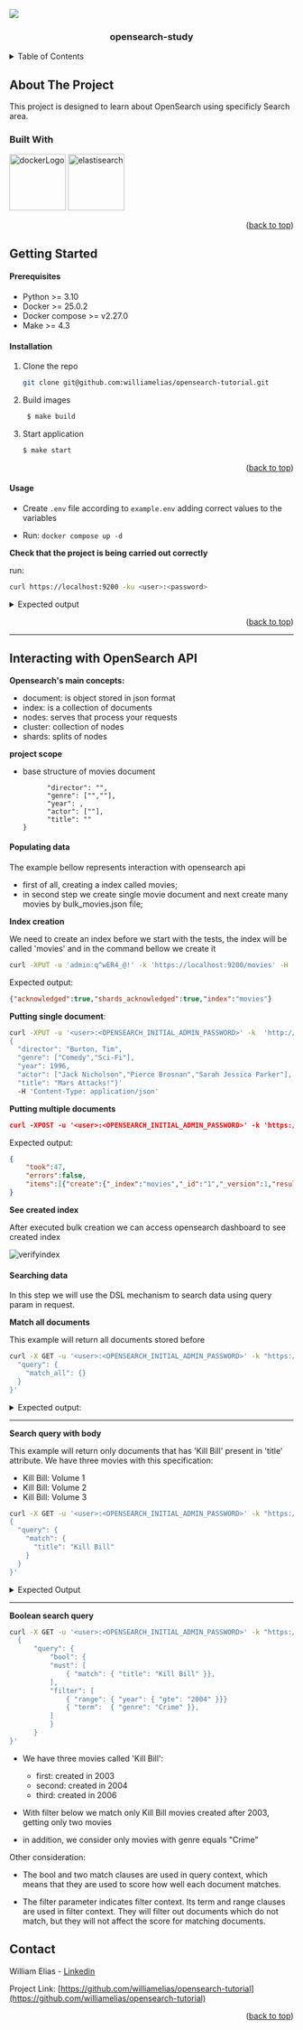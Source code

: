 <a name="readme-top"></a>

<!-- PROJECT LOGO -->
<img src="./static/img/logo_project_opensearch.png">
<br />
<div align="center">
  <a href="https://github.com/williamelias/opensearch-tutorial">
    <!-- <img src="images/logo.png" alt="Logo" width="80" height="80"> -->
  </a>

<h3 align="center">opensearch-study</h3>

</div>



<!-- TABLE OF CONTENTS -->
<details>
  <summary>Table of Contents</summary>
  <ol>
    <li>
      <a href="#about-the-project">About The Project</a>
      <ul>
        <li><a href="#built-with">Built With</a></li>
      </ul>
    </li>
    <li>
      <a href="#getting-started">Getting Started</a>
      <ul>
        <li><a href="#prerequisites">Prerequisites</a></li>
        <li><a href="#installation">Installation</a></li>
        <li><a href="#usage">Usage</a></li>
      </ul>
    </li>
    <li>
      <a href="#roadmap">Interacting with OpenSearch API</a>
      <ul>
        <li><a href="#Opensearch's main concepts"></a>Opensearch's main concepts</li>
        <li><a href="#Project Scope"></a>Project Scope</li>
        <li><a href="#Populating data"></a>Populating data</li>
        <li><a href="#Searching data"></a>Searching data</li>
      </ul>
    </li>
    <li><a href="#contact">Contact</a></li>
  </ol>
</details>



<!-- ABOUT THE PROJECT -->
## About The Project

This project is designed to learn about OpenSearch using specificly Search area.


### Built With

<div>
    <img src="https://www.docker.com/wp-content/uploads/2023/08/logo-guide-logos-2.svg" alt="dockerLogo" width="100"/>
    <img src="https://upload.wikimedia.org/wikipedia/commons/f/f4/Elasticsearch_logo.svg" alt="elastisearch" width="100"/>
</div>

<p align="right">(<a href="#readme-top">back to top</a>)</p>


<!-- GETTING STARTED -->
## Getting Started

#### Prerequisites

* Python >= 3.10
* Docker >= 25.0.2
* Docker compose >= v2.27.0
* Make >= 4.3

#### Installation


1. Clone the repo
   ```sh
   git clone git@github.com:williamelias/opensearch-tutorial.git
   ```
2. Build images
   ```sh
    $ make build
   ```
3. Start application
   ```sh
   $ make start
   ```


<p align="right">(<a href="#readme-top">back to top</a>)</p>


<!-- USAGE EXAMPLES -->
#### Usage

- Create `.env` file according to `example.env` adding correct values to the variables

- Run: `docker compose up -d`

**Check that the project is being carried out correctly**  

run:
```sh
curl https://localhost:9200 -ku <user>:<password>
```

<details>
<summary>Expected output</summary>

  ```json
  {
    "name" : "opensearch-node1",
    "cluster_name" : "opensearch-cluster",
    "cluster_uuid" : "uuid",
    "version" : {
      "distribution" : "opensearch",
      "number" : "x.y.z",
      "build_type" : "tar",
      "build_hash" : "value",
      "build_date" : "%y-%m-%dT%H:%M%Sz",
      "build_snapshot" : false,
      "lucene_version" : "x.y.z",
      "minimum_wire_compatibility_version" : "x.y.z",
      "minimum_index_compatibility_version" : "x.y.z"
    },
    "tagline" : "The OpenSearch Project: https://opensearch.org/"
  }
  ```

</details>

<p align="right">(<a href="#readme-top">back to top</a>)</p>

<hr>

## Interacting with OpenSearch API

**Opensearch's main concepts:**

- document: is object stored in json format
- index: is a collection of documents
- nodes: serves that process your requests
- cluster: collection of nodes
- shards: splits of nodes

**project scope**

- base structure of  movies document

  ```json{
        "director": "",
        "genre": ["",""],
        "year": ,
        "actor": [""],
        "title": ""
  }
  ```

#### Populating data

The example bellow represents interaction with opensearch api

- first of all, creating a index called movies;
- in second step we create single movie document and next create many movies by bulk_movies.json file;

**Index creation**

We need to create an index before we start with the tests, the index will be called 'movies' and in the command bellow we create it

```sh
curl -XPUT -u 'admin:q^wER4_@!' -k 'https://localhost:9200/movies' -H 'Content-Type: application/json'
```

Expected output: 

```json
{"acknowledged":true,"shards_acknowledged":true,"index":"movies"}
```

**Putting single document**:

```sh
curl -XPUT -u '<user>:<OPENSEARCH_INITIAL_ADMIN_PASSWORD>' -k  'http://localhost:9200/movies/_doc/1' -d '
{
  "director": "Burton, Tim", 
  "genre": ["Comedy","Sci-Fi"], 
  "year": 1996, 
  "actor": ["Jack Nicholson","Pierce Brosnan","Sarah Jessica Parker"], 
  "title": "Mars Attacks!"}' 
  -H 'Content-Type: application/json'
```

**Putting multiple documents**

```json
curl -XPOST -u '<user>:<OPENSEARCH_INITIAL_ADMIN_PASSWORD>' -k 'https://localhost:9200/movies/_bulk' --data-binary @bulk_movies.json -H 'Content-Type: application/json'
```

Expected output:

```json
{
    "took":47,
    "errors":false,
    "items":[{"create":{"_index":"movies","_id":"1","_version":1,"result":"created","_shards":{"total":2,"successful":1,"failed":0},"_seq_no":0,"_primary_term":1,"status":201}}]
}
```

**See created index**

After executed bulk creation we can access opensearch dashboard to see created index

![verifyindex](./static/gif/verify_index.gif)


#### Searching data

In this step we will use the DSL mechanism to search data using query param in request.

**Match all documents**

This example will return all documents stored before

```sh
curl -X GET -u '<user>:<OPENSEARCH_INITIAL_ADMIN_PASSWORD>' -k "https://localhost:9200/movies/_search?pretty" -H 'Content-Type: application/json' -d'{
  "query": {
    "match_all": {}
  }
}'
```

<details>
    <summary>Expected output:
</summary>
    
  ```json
    {
    "took" : 3,
    "timed_out" : false,
    "_shards" : {
      "total" : 1,
      "successful" : 1,
      "skipped" : 0,
      "failed" : 0
    },
    "hits" : {
      "total" : {
        "value" : 10,
        "relation" : "eq"
      },
      "max_score" : 1.0,
      "hits" : [
        {
          "_index" : "movies",
          "_id" : "1",
          "_score" : 1.0,
          "_source" : {
            "director" : "Burton, Tim",
            "genre" : [
              "Comedy",
              "Sci-Fi"
            ],
            "year" : 1996,
            "actor" : [
              "Jack Nicholson",
              "Pierce Brosnan",
              "Sarah Jessica Parker"
            ],
            "title" : "Mars Attacks!"
          }
        },
        {
          "_index" : "movies",
          "_id" : "2",
          "_score" : 1.0,
          "_source" : {
            "title" : "Kill Bill: Volume 1",
            "director" : "Quentin Tarantino",
            "genre" : [
              "Action",
              "Crime"
            ],
            "year" : 2003,
            "actor" : [
              "Uma Thurman",
              "David Carradine",
              "Daryl Hannah"
            ]
          }
        },
        {
          "_index" : "movies",
          "_id" : "3",
          "_score" : 1.0,
          "_source" : {
            "title" : "Kill Bill: Volume 2",
            "director" : "Quentin Tarantino",
            "genre" : [
              "Action",
              "Crime"
            ],
            "year" : 2004,
            "actor" : [
              "Uma Thurman",
              "David Carradine",
              "Daryl Hannah"
            ]
          }
        },
        {
          "_index" : "movies",
          "_id" : "4",
          "_score" : 1.0,
          "_source" : {
            "title" : "Kill Bill: Volume 3",
            "director" : "Quentin Tarantino",
            "genre" : [
              "Action",
              "Crime"
            ],
            "year" : 2006,
            "actor" : [
              "Uma Thurman",
              "David Carradine",
              "Daryl Hannah"
            ]
          }
        },
        {
          "_index" : "movies",
          "_id" : "5",
          "_score" : 1.0,
          "_source" : {
            "title" : "Once Upon a Time... in Hollywood",
            "director" : "Quentin Tarantino",
            "genre" : [
              "Action",
              "Comedy",
              "Drama"
            ],
            "year" : 2019,
            "actor" : [
              "Leonardo DiCaprio",
              "Brad Pitt",
              "Margot Robbie"
            ]
          }
        },
        {
          "_index" : "movies",
          "_id" : "6",
          "_score" : 1.0,
          "_source" : {
            "title" : "Beetlejuice",
            "director" : "Tim Burton",
            "genre" : [
              "Comedy",
              "Fantasy"
            ],
            "year" : 1988,
            "actor" : [
              "Alec Baldwin",
              "George Clooney",
              "Mary Steenbuck"
            ]
          }
        },
        {
          "_index" : "movies",
          "_id" : "7",
          "_score" : 1.0,
          "_source" : {
            "title" : "Alice in Wonderland",
            "director" : "Tim Burton",
            "genre" : [
              "Adventure",
              "Family",
              "Fantasy"
            ],
            "year" : 2010,
            "actor" : [
              "Mia Wasikowska",
              "Judy Garland",
              "Timothy Hutton"
            ]
          }
        },
        {
          "_index" : "movies",
          "_id" : "8",
          "_score" : 1.0,
          "_source" : {
            "title" : "Alice Through the Looking Glass",
            "director" : "Tim Burton",
            "genre" : [
              "Adventure",
              "Family",
              "Fantasy"
            ],
            "year" : 2016,
            "actor" : [
              "Mia Wasikowska",
              "Judy Garland",
              "Timothy Hutton"
            ]
          }
        },
        {
          "_index" : "movies",
          "_id" : "9",
          "_score" : 1.0,
          "_source" : {
            "title" : "Corpse Brides",
            "director" : "Tim Burton",
            "genre" : [
              "Drama",
              "Romance"
            ],
            "year" : 2005,
            "actor" : [
              "Johnny Depp",
              "Orlando Bloom",
              "Keira Knightley"
            ]
          }
        },
        {
          "_index" : "movies",
          "_id" : "10",
          "_score" : 1.0,
          "_source" : {
            "title" : "Inglourious Basterds",
            "director" : "Quentin Tarantino",
            "genre" : [
              "Action",
              "Drama",
              "War"
            ],
            "year" : 2009,
            "actor" : [
              "Brad Pitt",
              "Diane Kruger",
              "Eddie Redmayne"
            ]
          }
        }
      ]
    }
  }
  ```
</details>

<hr>

**Search query with body**

This example will return only documents that has 'Kill Bill' present in 'title' attribute.
We have three movies with this specification:

- Kill Bill: Volume 1
- Kill Bill: Volume 2
- Kill Bill: Volume 3


```sh
curl -X GET -u '<user>:<OPENSEARCH_INITIAL_ADMIN_PASSWORD>' -k "https://localhost:9200/movies/_search?pretty" -H 'Content-Type: application/json' -d'
{
  "query": {
    "match": {
      "title": "Kill Bill"
    }
  }
}'
```

<details>
<summary>Expected Output</summary>

  ```json
    {
    "took" : 9,
    "timed_out" : false,
    "_shards" : {
      "total" : 1,
      "successful" : 1,
      "skipped" : 0,
      "failed" : 0
    },
    "hits" : {
      "total" : {
        "value" : 3,
        "relation" : "eq"
      },
      "max_score" : 2.1073918,
      "hits" : [
        {
          "_index" : "movies",
          "_id" : "2",
          "_score" : 2.1073918,
          "_source" : {
            "title" : "Kill Bill: Volume 1",
            "director" : "Quentin Tarantino",
            "genre" : [
              "Action",
              "Crime"
            ],
            "year" : 2003,
            "actor" : [
              "Uma Thurman",
              "David Carradine",
              "Daryl Hannah"
            ]
          }
        },
        {
          "_index" : "movies",
          "_id" : "3",
          "_score" : 2.1073918,
          "_source" : {
            "title" : "Kill Bill: Volume 2",
            "director" : "Quentin Tarantino",
            "genre" : [
              "Action",
              "Crime"
            ],
            "year" : 2004,
            "actor" : [
              "Uma Thurman",
              "David Carradine",
              "Daryl Hannah"
            ]
          }
        },
        {
          "_index" : "movies",
          "_id" : "4",
          "_score" : 2.1073918,
          "_source" : {
            "title" : "Kill Bill: Volume 3",
            "director" : "Quentin Tarantino",
            "genre" : [
              "Action",
              "Crime"
            ],
            "year" : 2006,
            "actor" : [
              "Uma Thurman",
              "David Carradine",
              "Daryl Hannah"
            ]
          }
        }
      ]
    }
  }
```
</details>

<hr>

**Boolean search query**

  ```sh
  curl -X GET -u '<user>:<OPENSEARCH_INITIAL_ADMIN_PASSWORD>' -k "https://localhost:9200/movies/_search?pretty" -H 'Content-Type: application/json' -d'
    {
        "query": { 
            "bool": { 
            "must": [
                { "match": { "title": "Kill Bill" }},
            ],
            "filter": [ 
                { "range": { "year": { "gte": "2004" }}}
                { "term":  { "genre": "Crime" }},
            ]
            }
        }
  }'
  ```

  - We have three movies called 'Kill Bill':
    - first: created in 2003
    - second: created in 2004
    - third: created in 2006
  
  - With filter below we match only Kill Bill movies created after 2003, getting only two movies

  - in addition, we consider only movies with genre equals "Crime"

  Other consideration:

  - The bool and two match clauses are used in query context, which means that they are used to score how well each document matches.

  - The filter parameter indicates filter context. Its term and range clauses are used in filter context. They will filter out documents which do not match, but they will not affect the score for matching documents.


<!-- CONTACT -->
## Contact

William Elias - [Linkedin](https://www.linkedin.com/in/william-a-101694102/)

Project Link: [https://github.com/williamelias/opensearch-tutorial](https://github.com/williamelias/opensearch-tutorial)

<p align="right">(<a href="#readme-top">back to top</a>)</p>


<!-- MARKDOWN LINKS & IMAGES -->
<!-- https://www.markdownguide.org/basic-syntax/#reference-style-links -->
[OpenSearch]: https://opensearch.org/platform/search/index.html

[aws openSearch]: https://github.com/johnny-chivers/amazon-opensearch-service
